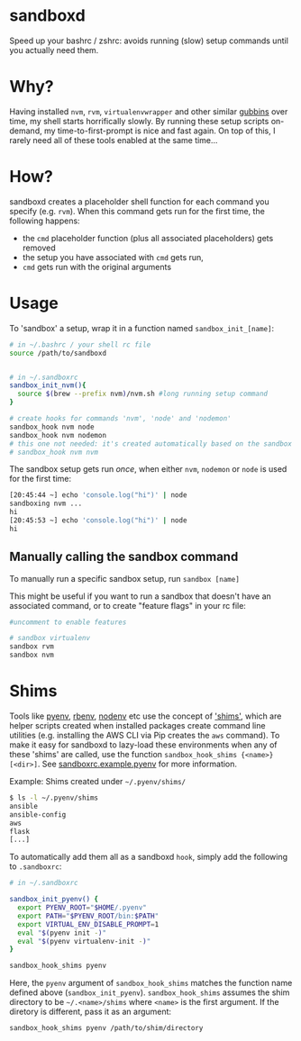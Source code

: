 # sandboxd
Speed up your bashrc / zshrc: avoids running (slow) setup commands until you actually need them.

# Why?
Having installed `nvm`, `rvm`, `virtualenvwrapper` and other similar [gubbins](http://www.urbandictionary.com/define.php?term=gubbins) over time, my shell starts horrifically slowly. By running these setup scripts on-demand, my time-to-first-prompt is nice and fast again. On top of this, I rarely need all of these tools enabled at the same time...

# How?
sandboxd creates a placeholder shell function for each command you specify (e.g. `rvm`). When this command gets run for the first time, the following happens:
- the `cmd` placeholder function (plus all associated placeholders) gets removed
- the setup you have associated with `cmd` gets run,
- `cmd` gets run with the original arguments

# Usage
To 'sandbox' a setup, wrap it in a function named `sandbox_init_[name]`:

```bash
# in ~/.bashrc / your shell rc file
source /path/to/sandboxd


# in ~/.sandboxrc
sandbox_init_nvm(){
  source $(brew --prefix nvm)/nvm.sh #long running setup command
}

# create hooks for commands 'nvm', 'node' and 'nodemon'
sandbox_hook nvm node
sandbox_hook nvm nodemon
# this one not needed: it's created automatically based on the sandbox name
# sandbox_hook nvm nvm
```

The sandbox setup gets run _once_, when either `nvm`, `nodemon` or `node` is used for the first time:

```bash
[20:45:44 ~] echo 'console.log("hi")' | node
sandboxing nvm ...
hi
[20:45:53 ~] echo 'console.log("hi")' | node
hi
```

## Manually calling the sandbox command
To manually run a specific sandbox setup, run `sandbox [name]`

This might be useful if you want to run a sandbox that doesn't have an associated command, or to create "feature flags" in your rc file:

```bash
#uncomment to enable features

# sandbox virtualenv
sandbox rvm
sandbox nvm
```

# Shims
Tools like [pyenv](https://github.com/pyenv/pyenv), [rbenv](https://github.com/rbenv/rbenv), [nodenv](https://github.com/nodenv/nodenv) etc use the concept of ['shims'](https://github.com/pyenv/pyenv#understanding-shims), which are helper scripts created when installed packages create command line utilities (e.g. installing the AWS CLI via Pip creates the `aws` command). To make it easy for sandboxd to lazy-load these environments when any of these 'shims' are called, use the function `sandbox_hook_shims {<name>} [<dir>]`. See [sandboxrc.example.pyenv](sandboxrc.example.pyenv) for more information.

Example:
Shims created under `~/.pyenv/shims/`
```bash
$ ls -l ~/.pyenv/shims
ansible
ansible-config
aws
flask
[...]
```

To automatically add them all as a sandboxd `hook`, simply add the following to `.sandboxrc`:
```bash
# in ~/.sandboxrc

sandbox_init_pyenv() {
  export PYENV_ROOT="$HOME/.pyenv"
  export PATH="$PYENV_ROOT/bin:$PATH"
  export VIRTUAL_ENV_DISABLE_PROMPT=1
  eval "$(pyenv init -)"
  eval "$(pyenv virtualenv-init -)"
}

sandbox_hook_shims pyenv
```

Here, the `pyenv` argument of `sandbox_hook_shims` matches the function name defined above (`sandbox_init_pyenv`).
`sandbox_hook_shims` assumes the shim directory to be `~/.<name>/shims` where `<name>` is the first argument. If the diretory is different, pass it as an argument:

```bash
sandbox_hook_shims pyenv /path/to/shim/directory
```

